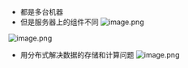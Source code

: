 
- 都是多台机器
- 但是服务器上的组件不同
![image.png](https://peiyihan-1324725457.cos.ap-beijing.myqcloud.com/Obsidian/202406170903400.png)


![image.png](https://peiyihan-1324725457.cos.ap-beijing.myqcloud.com/Obsidian/202406170903357.png)

- 用分布式解决数据的存储和计算问题
![image.png](https://peiyihan-1324725457.cos.ap-beijing.myqcloud.com/Obsidian/202406170906253.png)


